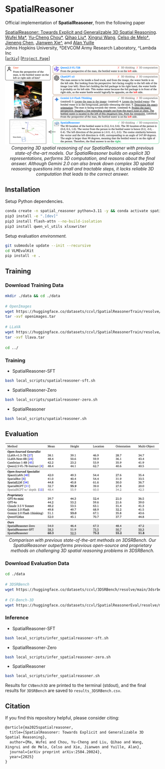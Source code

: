 # SpatialReasoner

Official implementation of **SpatialReasoner**, from the following paper

[SpatialReasoner: Towards Explicit and Generalizable 3D Spatial Reasoning](https://spatial-reasoner.github.io/).<br/>
[Wufei Ma*](https://wufeim.github.io/), [Yu-Cheng Chou*](https://sites.google.com/view/yu-cheng-chou), [Qihao Liu*](https://qihao067.github.io/), [Xingrui Wang](https://xingruiwang.github.io/), [Celso de Melo†](https://celsodemelo.net/), [Jieneng Chen](https://beckschen.github.io/), [Jianwen Xie^](http://www.stat.ucla.edu/~jxie/), and [Alan Yuille](https://www.cs.jhu.edu/~ayuille/)<br/>
Johns Hopkins University, †DEVCOM Army Research Laboratory, ^Lambda Inc<br/>
[[`arXiv`](http://arxiv.org/abs/2504.20024)] [[`Project Page`](https://spatial-reasoner.github.io/)]

<p align="center">
    <img src="assests/motivation_thinking.png"/> <br />
    <em> 
    Comparing 3D spatial reasoning of our SpatialReasoner with previous state-of-the-art models. Our SpatialReasoner builds on explicit 3D representations, performs 3D computation, and reasons about the final answer. Although Gemini 2.0 can also break down complex 3D spatial reasoning questions into small and tractable steps, it lacks reliable 3D computation that leads to the correct answer.
    </em>
</p>

## Installation

Setup Python dependencies.

```bash
conda create -n spatial_reasoner python=3.11 -y && conda activate spatial_reasoner
pip3 install -e ".[dev]"
pip3 install flash-attn --no-build-isolation
pip3 install qwen_vl_utils xlsxwriter
```

Setup evaluation *environment.*

```bash
git submodule update --init --recursive
cd VLMEvalKit
pip install -e .
```

## Training

### Download Training Data

```bash
mkdir ./data && cd ./data

# OpenImages
wget https://huggingface.co/datasets/ccvl/SpatialReasonerTrain/resolve/main/openimages.tar
tar -xvf openimages.tar

# LLaVA
wget https://huggingface.co/datasets/ccvl/SpatialReasonerTrain/resolve/main/llava.tar
tar -xvf llava.tar

cd ../
```

### Training
- SpatialReasoner-SFT
```bash
bash local_scripts/spatialreasoner-sft.sh
```

- SpatialReasoner-Zero
```bash
bash local_scripts/spatialreasoner-zero.sh
```

- SpatialReasoner
```bash
bash local_scripts/spatialreasoner.sh
```

## Evaluation


<p align="center">
    <img src="assests/benchmark.png"/> <br />
    <em> 
    Comparison with previous state-of-the-art methods on 3DSRBench. Our SpatialReasoner outperforms previous open-source and proprietary methods on challenging 3D spatial reasoning problems in 3DSRBench.
    </em>
</p>

### Download Evaluation Data

```sh
cd ./data

# 3DSRBench
wget https://huggingface.co/datasets/ccvl/3DSRBench/resolve/main/3dsrbench_v1_vlmevalkit_circular.tsv

# CV-Bench-3D
wget https://huggingface.co/datasets/ccvl/SpatialReasonerEval/resolve/main/CV-Bench-3D.tsv
```

### Inference

- SpatialReasoner-SFT
```bash
bash local_scripts/infer_spatialreasoner-sft.sh
```

- SpatialReasoner-Zero
```bash
bash local_scripts/infer_spatialreasoner-zero.sh
```

- SpatialReasoner
```bash
bash local_scripts/infer_spatialreasoner.sh
```

Results for `CVBench3D` are printed to the terminal (stdout), and the final results for `3DSRBench` are saved to `results_3DSRBench.csv`.

## Citation

If you find this repository helpful, please consider citing:

```
@article{ma2025spatialreasoner,
  title={SpatialReasoner: Towards Explicit and Generalizable 3D Spatial Reasoning},
  author={Ma, Wufei and Chou, Yu-Cheng and Liu, Qihao and Wang, Xingrui and de Melo, Celso and Xie, Jianwen and Yuille, Alan},
  journal={arXiv preprint arXiv:2504.20024},
  year={2025}
}
```
